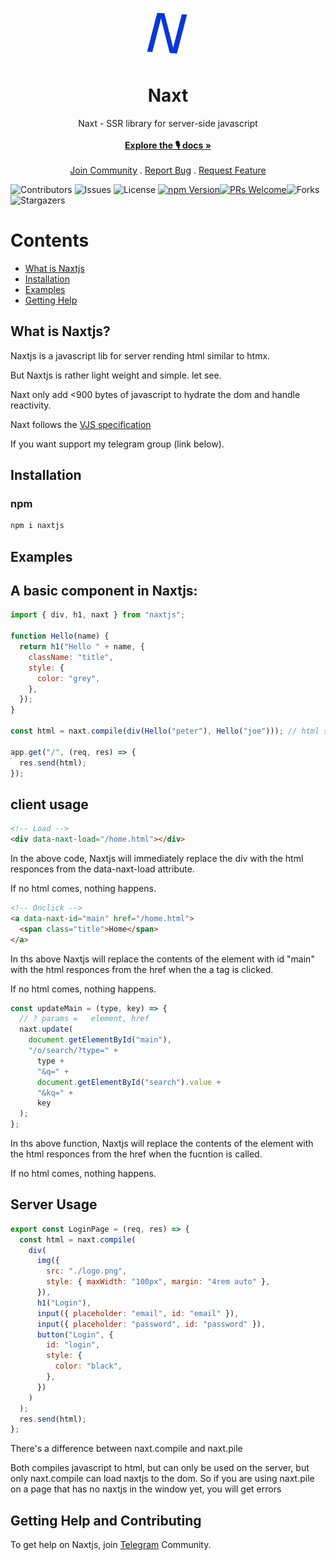 <br/>
<p align="center">
  <a href="https://github.com/uiedbook/Naxtjs">
    <img src="naxt.png" alt="Logo" width="80" height="80">
  </a>

  <h1 align="center">Naxt</h1>

  <p align="center">
  Naxt - SSR library for server-side javascript 
    <br/>
    <br/>
    <a href="https://github.com/uiedbook/Naxtjs#examples"><strong>Explore the 🎙️ docs »</strong></a>
    <br/>
    <br/>
    <a href="https://t.me/UiedbookHQ">Join Community</a>
    .
    <a href="https://github.com/uiedbook/Naxtjs/issues">Report Bug</a>
    .
    <a href="https://github.com/uiedbook/Naxtjs/issues">Request Feature</a>
  </p>
</p>

![Contributors](https://img.shields.io/github/contributors/Uiedbook/Naxtjs?color=dark-green) ![Issues](https://img.shields.io/github/issues/Uiedbook/Naxtjs) ![License](https://img.shields.io/github/license/Uiedbook/Naxtjs)
[![npm Version](https://img.shields.io/npm/v/naxtjs.svg)](https://www.npmjs.com/package/Naxtjs)[![PRs Welcome](https://img.shields.io/badge/PRs-welcome-brightgreen.svg)](https://github.com/uiedbook/Naxt.js/blob/next/contributing.md)![Forks](https://img.shields.io/github/forks/uiedbook/Naxtjs?style=social) ![Stargazers](https://img.shields.io/github/stars/uiedbook/naxtjs?style=social)

# Contents

- [What is Naxtjs](#what-is-Naxtjs)
- [Installation](#installation)
- [Examples](#example)
- [Getting Help](#getting-help)

## What is Naxtjs?

Naxtjs is a javascript lib for server rending html similar to htmx.

But Naxtjs is rather light weight and simple. let see.

Naxt only add <900 bytes of javascript to hydrate the dom and handle reactivity.

Naxt follows the [VJS specification](https://github.com/Uiedbook/cradova/blob/main/VJS_spec)

If you want support my telegram group (link below).

## Installation

### npm

```bash
npm i naxtjs
```

## Examples

## A basic component in Naxtjs:

```js
import { div, h1, naxt } from "naxtjs";

function Hello(name) {
  return h1("Hello " + name, {
    className: "title",
    style: {
      color: "grey",
    },
  });
}

const html = naxt.compile(div(Hello("peter"), Hello("joe"))); // html string

app.get("/", (req, res) => {
  res.send(html);
});
```

## client usage

```html
<!-- Load -->
<div data-naxt-load="/home.html"></div>
```

In the above code, Naxtjs will immediately replace the div with the html responces from the data-naxt-load attribute.

If no html comes, nothing happens.

```html
<!-- Onclick -->
<a data-naxt-id="main" href="/home.html">
  <span class="title">Home</span>
</a>
```

In ths above Naxtjs will replace the contents of the element with id "main" with the html responces from the href when the a tag is clicked.

If no html comes, nothing happens.

```js
const updateMain = (type, key) => {
  // ? params =   element, href
  naxt.update(
    document.getElementById("main"),
    "/o/search/?type=" +
      type +
      "&q=" +
      document.getElementById("search").value +
      "&kq=" +
      key
  );
};
```

In ths above function, Naxtjs will replace the contents of the element with the html responces from the href when the fucntion is called.

If no html comes, nothing happens.

## Server Usage

```js
export const LoginPage = (req, res) => {
  const html = naxt.compile(
    div(
      img({
        src: "./logo.png",
        style: { maxWidth: "100px", margin: "4rem auto" },
      }),
      h1("Login"),
      input({ placeholder: "email", id: "email" }),
      input({ placeholder: "password", id: "password" }),
      button("Login", {
        id: "login",
        style: {
          color: "black",
        },
      })
    )
  );
  res.send(html);
};
```

There's a difference between naxt.compile and naxt.pile

Both compiles javascript to html, but can only be used on the server, but only naxt.compile can load naxtjs to the dom.
So if you are using naxt.pile on a page that has no naxtjs in the window yet, you will get errors

## Getting Help and Contributing

To get help on Naxtjs, join [Telegram](https://t.me/uiedbookHQ) Community.
